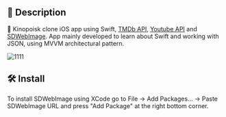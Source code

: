 

## 📖 Description
📱 Kinopoisk clone iOS app using Swift, [TMDb API](https://developers.themoviedb.org/3), [Youtube API](https://developers.google.com/youtube/v3) and [SDWebImage](https://github.com/SDWebImage/SDWebImage). App mainly developed to learn about Swift and working with JSON, using MVVM architectural pattern.

![1111](https://user-images.githubusercontent.com/84827402/173082814-354d1fce-7559-4918-a9c9-625da247a159.gif)

## 🛠 Install
To install SDWebImage using XCode go to File -> Add Packages... -> Paste SDWebImage URL and press "Add Package" at the right bottom corner. 
